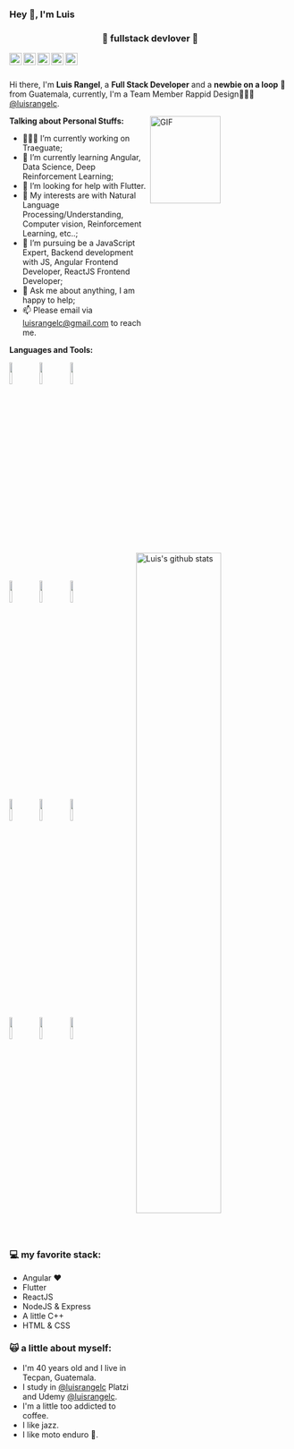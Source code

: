 ### Hey 👋, I'm Luis
<h3 align="center">🚀 fullstack devlover 🚀</h3>

<!--
**lrangelc/lrangelc** is a ✨ _special_ ✨ repository because its `README.md` (this file) appears on your GitHub profile.

Here are some ideas to get you started:

- 🔭 I’m currently working on ...
- 🌱 I’m currently learning ...
- 👯 I’m looking to collaborate on ...
- 🤔 I’m looking for help with ...
- 💬 Ask me about ...
- 📫 How to reach me: ...
- 😄 Pronouns: ...
- ⚡ Fun fact: ...
-->

<a href="https://www.linkedin.com/in/luisrangelc/" target="_blank">
  <img align="left" alt="Luis's LinkdeIn" width="22px" src="https://cdn.jsdelivr.net/npm/simple-icons@v3/icons/linkedin.svg" />
</a>
<a href="https://www.instagram.com/luisrangelc/" target="_blank">
  <img align="left" alt="Luis's Instagram" width="22px" src="https://cdn.jsdelivr.net/npm/simple-icons@v3/icons/instagram.svg" />
</a>
<a href="https://www.twitter.com/luis_rangel_c" target="_blank">
  <img align="left" alt="Luis's Twitter" width="22px" src="https://cdn.jsdelivr.net/npm/simple-icons@v3/icons/twitter.svg" />
</a>
<a href="https://www.facebook.com/luisrangelc" target="_blank">
  <img align="left" alt="Luis's Facebook" width="22px" src="https://cdn.jsdelivr.net/npm/simple-icons@v3/icons/facebook.svg" />
</a>
<a href="https://lrangelc.github.io/" target="_blank">
  <img align="left" alt="Luis's github.io" width="22px" src="https://cdn.jsdelivr.net/npm/simple-icons@v3/icons/github.svg" />
</a>

<br />
<br />

Hi there, I'm **Luis Rangel**, a **Full Stack Developer** and a **newbie on a loop** 🚀 from Guatemala, currently, I'm a Team Member Rappid Design🙍🏽‍♂️ [@luisrangelc](https://traeguate.gt/). 

<!-- 
  <img align="right" alt="GIF" src="https://i.pinimg.com/originals/e4/26/70/e426702edf874b181aced1e2fa5c6cde.gif" />
-->
  <img align="right" alt="GIF" src="https://lucignation.github.io/AnimeWebsite/images/programmer.gif" width="50%" height="20%" />

**Talking about Personal Stuffs:**

- 👨🏽‍💻 I’m currently working on Traeguate;
- 🌱 I’m currently learning Angular, Data Science, Deep Reinforcement Learning; 
- 🤔 I’m looking for help with Flutter.
- 🤔 My interests are with Natural Language Processing/Understanding, Computer vision, Reinforcement Learning, etc..;
- 💼 I’m pursuing be a JavaScript Expert, Backend development with JS, Angular Frontend Developer, ReactJS Frontend Developer;
- 💬 Ask me about anything, I am happy to help;
- 📫 Please email via luisrangelc@gmail.com to reach me.


**Languages and Tools:** 

<p>
  <a href="https://github.com/lrangelc/handle-path-oz">
    <img width="55%" align="right" alt="Luis's github stats" src="https://github-readme-stats.vercel.app/api?username=lrangelc&show_icons=true&hide_border=true" />
  </a>
  

<!-- Your languages and tools. Be careful with the alignment. 
  You can use this sites to get logos: https://www.vectorlogo.zone or https://simpleicons.org/
  -->
  <code><img width="10%" src="https://www.vectorlogo.zone/logos/flutterio/flutterio-ar21.svg"></code>
  <code><img width="10%" src="https://www.vectorlogo.zone/logos/angular/angular-ar21.svg"></code>
  <code><img width="10%" src="https://www.vectorlogo.zone/logos/nodejs/nodejs-ar21.svg"></code>
  <br />
  <code><img width="10%" src="https://www.vectorlogo.zone/logos/postgresql/postgresql-ar21.svg"></code>
  <code><img width="10%" src="https://www.vectorlogo.zone/logos/mongodb/mongodb-ar21.svg"></code>
  <code><img width="10%" src="https://www.vectorlogo.zone/logos/json/json-ar21.svg"></code>
  <br />
  <code><img width="10%" src="https://www.vectorlogo.zone/logos/reactjs/reactjs-ar21.svg"></code>
  <code><img width="10%" src="https://www.vectorlogo.zone/logos/sqlite/sqlite-ar21.svg"></code>
  <code><img width="10%" src="https://www.vectorlogo.zone/logos/firebase/firebase-ar21.svg"></code>
  <br />
  <code><img width="10%" src="https://www.vectorlogo.zone/logos/git-scm/git-scm-ar21.svg"></code>
  <code><img width="10%" src="https://www.vectorlogo.zone/logos/yaml/yaml-ar21.svg"></code>
  <code><img width="10%" src="https://www.vectorlogo.zone/logos/gnu_bash/gnu_bash-ar21.svg"></code>
</p>



### 💻 my favorite stack:
- Angular ❤
- Flutter
- ReactJS
- NodeJS & Express
- A little C++
- HTML & CSS

### 🙀 a little about myself:
- I'm 40 years old and I live in Tecpan, Guatemala.
- I study in [@luisrangelc](https://platzi.com/@luisrangelc/) Platzi and Udemy [@luisrangelc](https://www.udemy.com/user/luis-rangel-18/).
- I'm a little too addicted to coffee.
- I like jazz.
- I like moto enduro 🛵.



